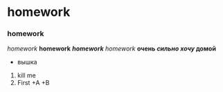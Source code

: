 # homework
### homework
*homework*
**homework**
***homework***
_homework_
**очень *сильно хочу* домой**
+ вышка
1. kill me
1. First
  +A
  +B
